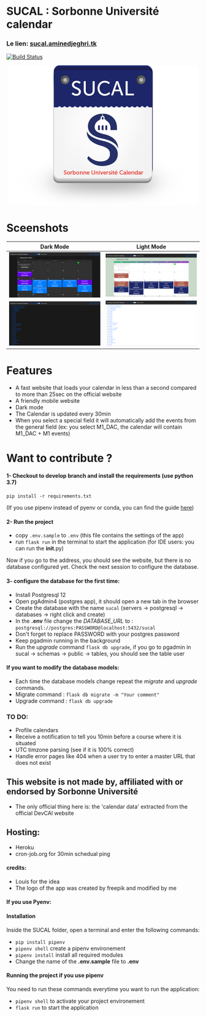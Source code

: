 # SUCAL : Sorbonne Université calendar
### Le lien: [sucal.aminedjeghri.tk](http://sucal.aminedjeghri.tk/)

[![Build Status](https://travis-ci.com/AmineDjeghri/SUCAL.svg?branch=master)](https://travis-ci.com/AmineDjeghri/SUCAL)
<p align="center">
  <img src="images/sucal_logo_500.png">
</p>

# Sceenshots
|Dark Mode          |  Light Mode|
|:-------------------------:|:-------------------------:|
|<img src="images/sucal2.png">  |  <img src="images/sucal4.png">|
|<img src="images/sucal1.png">  |  <img src="images/sucal3.png">|

# Features
- A fast website that loads your calendar in less than a second compared to more than 25sec on the official website
- A friendly mobile website
- Dark mode
- The Calendar is updated every 30min
- When you select a special field it will automatically add the events from the general field (ex: you select M1_DAC, the calendar will contain M1_DAC + M1 events)

# Want to contribute ?

#### 1- Checkout to develop branch and install the requirements (use python 3.7)
`pip install -r requirements.txt`

(If you use pipenv instead of pyenv or conda, you can find the guide [here](https://github.com/AmineDjeghri/SUCAL/tree/master#if-you-use-pyenv))

#### 2- Run the project
- copy `.env.sample` to `.env` (this file contains the settings of the app)
- run `flask run` in the terminal to start the application
  (for IDE users: you can run the __init__.py)
 
Now if you go to the address, you should see the website, but there is
no database configured yet. Check the next session to configure the database.

#### 3- configure the database for the first time:
- Install Postgresql 12
- Open pgAdmin4 (postgres app), it should open a new tab in the browser 
- Create the database with the name `sucal` (servers -> postgresql -> databases -> right click and create)
- In the **.env** file change the *DATABASE_URL* to : `postgresql://postgres:PASSWORD@localhost:5432/sucal` 
- Don't forget to replace PASSWORD with your postgres password
- Keep pgadmin running in the background
- Run the _upgrade_ command `flask db upgrade`, if you go to pgadmin in sucal -> schemas -> public -> tables, 
  you should see the table user
  
#### If you want to modify the database models:
- Each time the database models change repeat the _migrate_ and _upgrade_ commands.
- Migrate command : `flask db migrate -m "Your comment"`
- Upgrade command : `flask db upgrade`

### TO DO:
- Profile calendars
- Receive a notification to tell you 10min before a course where it is situated
- UTC timzone parsing (see if it is 100% correct)
- Handle error pages like 404 when a user try to enter a master URL that does not exist

## This website is not made by, affiliated with or endorsed by Sorbonne Université
- The only official thing here is:  the 'calendar data' extracted from the official  DevCAl  website

## Hosting:
- Heroku
- cron-job.org for 30min schedual ping

#### credits:
- Louis for the idea
- The logo of the app was created by freepik and modified by me



#### If you use Pyenv: 
#### Installation
Inside the SUCAL folder, open a terminal and enter the following commands:
- `pip install pipenv`
- `pipenv shell` create a pipenv environement 
- `pipenv install` install all required modules
- Change the name of the **.env.sample** file to **.env**

#### Running the project if you use pipenv
You need to run these commands everytime you want to run the application:
- `pipenv shell` to activate your project environement
- `flask run` to start the application
